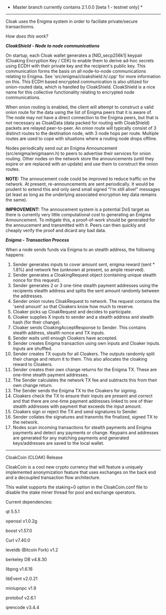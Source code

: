 * Master branch currently contains 2.1.0.0 [beta 1 - testnet only] *

---------------------------------------------------------------------------------------------------------------------------------------

Cloak uses the Enigma system in order to faclilate private/secure transactionns. 

_How does this work?_

_**CloakShield - Node to node communications**_

On startup, each Cloak wallet generates a [NID_secp256k1] keypair (Cloaking Encryption Key / CEK) to enable them to derive ad-hoc secrets using ECDH with their private key and the recipient's public key. This communication forms the basis on all node-to-node communications relating to Enigma. See 'src/enigma/cloakshield.h/.cpp' for more information on this. This ECDH based encrypted communication is also utilized for onion-routed data, which is handled by CloakShield. CloakShield is a nice name for this collective functionality relating to encrypted node communications. 

When onion routing is enabled, the client will attempt to construct a valid onion route for the data using the list of Enigma peers that it is aware of. The node may not have a direct connection to the Enigma peers, but that is not necessary as CloakData (data packed for routing with CloakShield) packets are relayed peer-to-peer. An onion route will typically consist of 3 distinct routes to the destination node, with 3 node hops per route. Multiple routes are used to cope with situations where a routing node drops offline. 

Nodes periodically send out an Enigma Announcement (src/enigma/enigmaann.h) to peers to advertise their services for onion routing. Other nodes on the network store the announcements (until they expire or are replaced with an update) and use them to construct the onion routes. 

**NOTE:** The annoucement code could be improved to reduce traffic on the network. At present, re-announcements are sent periodically. It would be prudent to extend this and only send small signed "I'm still alive!" messages (at least as long as the underlying associated encryption key data remains the same). 

**IMPROVEMENT:** The annoucement system is a potential DoS target as there is currently very little computational cost to generating an Enigma Announcement. To mitigate this, a proof-of-work should be generated for the annoucement and transmitted with it. Peers can then quickly and cheaply verify the proof and dicard any bad data.


_**Enigma - Transaction Process**_

When a node sends funds via Enigma to an stealth address, the following happens:

1. Sender generates inputs to cover amount sent, enigma reward (sent * 1.8%) and network fee (unknown at present, so ample reserved).
2. Sender generates a CloakingRequest object (containing unique stealth nonce for this request).
3. Sender generates 2 or 3 one-time stealth payment addresses using the recipients stealth address and splits the sent amount randomly between the addresses.
4. Sender onion routes CloakRequest to network. The request contains the 'send amount' so that Cloakers know how much to reserve.
5. Cloaker picks up CloakRequest and decides to participate.
6. Cloaker supplies X inputs to sender and a stealth address and stealth hash (for their change).
7. Cloaker sends CloakingAcceptResponse to Sender. This contains stealth address, stealth nonce and TX inputs.
8. Sender waits until enough Cloakers have accepted.
9. Sender creates Enigma transaction using own inputs and Cloaker inputs. Inputs are shuffled.
10. Sender creates TX ouputs for all Cloakers. The outputs randomly split their change and return it to them. This also allocates the cloaking reward to Cloakers.
11. Sender creates their own change returns for the Enigma TX. These are one-time stealth payment addresses.
12. The Sender calculates the network TX fee and subtracts this from their own change return.
13. The Sender sends the Enigma TX to the Cloakers for signing. 
14. Cloakers check the TX to ensure their inputs are present and correct and that there are one-time payment addresses linked to one of thier stealth addresses with payment that exceeds the input amount.
15. Cloakers sign or reject the TX and send signatures to Sender.
16. Sender collates the signatures and transmits the finalized, signed TX to the network.
17. Nodes scan incoming transactions for stealth payments and Enigma payments and detect any payments or change. Keypairs and addresses are generated for any matching payments and generated keys/addresses are saved to the local wallet.

---------------------------------------------------------------------------------------------------------------------------------------


CloakCoin (CLOAK) Release

CloakCoin is a cool new crypto currency that will feature a uniquely implemented anonymization feature that uses exchanges on the back end and a decoupled transaction flow architecture.

This wallet supports the staking=0 option in the CloakCoin.conf file to disable the stake miner thread for pool and exchange operators.

Current dependencies:

qt 5.5.1

openssl v1.0.2g

boost v1.57.0

Curl v7.40.0

leveldb (Bitcoin Fork) v1.2

berkeley DB v4.8.30

libpng v1.6.16

libEvent v2.0.21

miniupnpc v1.9

protobuf v2.6.1

qrencode v3.4.4
 

